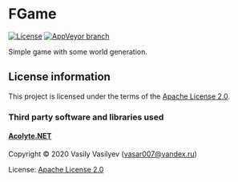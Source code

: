 # FGame

[![License](https://img.shields.io/hexpm/l/plug.svg)](https://github.com/Vasar007/FGame/blob/master/LICENSE)
[![AppVeyor branch](https://img.shields.io/appveyor/ci/Vasar007/fgame/master.svg)](https://ci.appveyor.com/project/Vasar007/fgame)

Simple game with some world generation.

## License information

This project is licensed under the terms of the [Apache License 2.0](LICENSE).

### Third party software and libraries used

#### [Acolyte.NET](https://github.com/Vasar007/Acolyte.NET)

Copyright © 2020 Vasily Vasilyev (vasar007@yandex.ru)

License: [Apache License 2.0](https://github.com/Vasar007/Acolyte.NET/blob/master/LICENSE)
